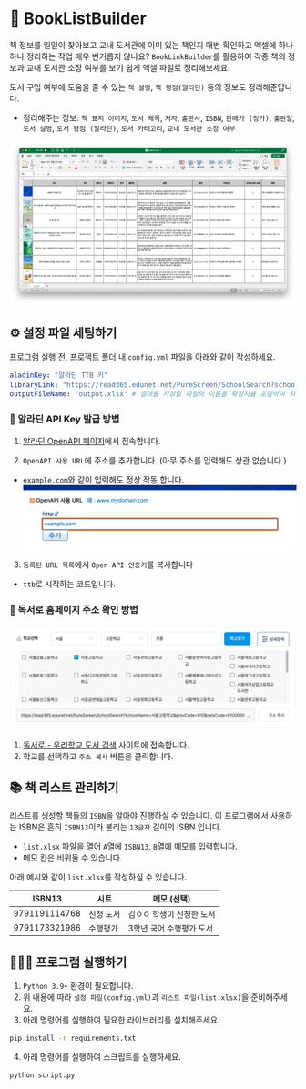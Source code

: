 # 🫠 BookListBuilder

책 정보를 일일이 찾아보고 교내 도서관에 이미 있는 책인지 매번 확인하고 엑셀에 하나 하나 정리하는 작업 매우 번거롭지 않나요? `BookLinkBuilder`를 활용하여 각종 책의 정보과 교내 도서관 소장 여부를 보기 쉽게 엑셀 파일로 정리해보세요.

도서 구입 여부에 도움을 줄 수 있는 `책 설명`, `책 평점(알라딘)` 등의 정보도 정리해준답니다.

- 정리해주는 정보: `책 표지 이미지`, `도서 제목`, `저자`, `출판사`, `ISBN`, `판매가 (정가)`, `출판일`, `도서 설명`, `도서 평점 (알라딘)`, `도서 카테고리`, `교내 도서관 소장 여부`

![예시 사진](./images/output.png)


## ⚙️ 설정 파일 세팅하기

프로그램 실행 전, 프로젝트 폴더 내 `config.yml` 파일을 아래와 같이 작성하세요.

```yaml
aladinKey: "알라딘 TTB 키"
libraryLink: "https://read365.edunet.net/PureScreen/SchoolSearch?schoolName=...&provCode=...&neisCode=..." # 학교 도서관 독서로 홈페이지 주소를 입력합니다.
outputFileName: "output.xlsx" # 결과를 저장할 파일의 이름을 확장자를 포함하여 지정합니다.
```

### 🧞 알라딘 API Key 발급 방법

1. [알라딘 OpenAPI 페이지](https://www.aladin.co.kr/ttb/wblog_manage.aspx)에서 접속합니다.

2. `OpenAPI 사용 URL`에 주소를 추가합니다. (아무 주소를 입력해도 상관 없습니다.)
* `example.com`와 같이 입력해도 정상 작동 합니다.
![예시 사진](./images/aladin-openapi-1.png)

3. `등록된 URL 목록`에서 `Open API 인증키`를 복사합니다
* `ttb`로 시작하는 코드입니다.

### 🏫 독서로 홈페이지 주소 확인 방법

![예시 사진](./images/school-selection.png)

1. [독서로 - 우리학교 도서 검색](https://read365.edunet.net/SchoolSearch) 사이트에 접속합니다.
2. 학교를 선택하고 `주소 복사` 버튼을 클릭합니다.


## 📚 책 리스트 관리하기

리스트를 생성할 책들의 `ISBN`을 알아야 진행하실 수 있습니다.
이 프로그램에서 사용하는 ISBN은 흔히 `ISBN13`이라 불리는 `13글자` 길이의 ISBN 입니다.

- `list.xlsx` 파일을 열어 `A`열에 `ISBN13`, `B`열에 메모를 입력합니다.
- 메모 칸은 비워둘 수 있습니다.


아래 예시와 같이 `list.xlsx`를 작성하실 수 있습니다.

| ISBN13 | 시트 | 메모 (선택) |
|-|-|-|
| 9791191114768 | 신청 도서 | 김ㅇㅇ 학생이 신청한 도서 |
| 9791173321986 | 수행평가 | 3학년 국어 수행평가 도서 |

## 🧑🏻‍💻 프로그램 실행하기

1. `Python 3.9+` 환경이 필요합니다.
2. 위 내용에 따라 `설정 파일(config.yml)`과 `리스트 파일(list.xlsx)`을 준비해주세요.
3. 아래 명령어를 실행하여 필요한 라이브러리를 설치해주세요.
```bash
pip install -r requirements.txt
```
4. 아래 명령어를 실행하여 스크립트를 실행하세요.
```bash
python script.py
```
